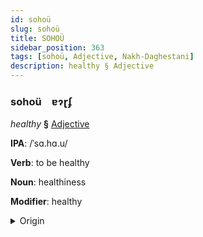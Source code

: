 ```yaml
---
id: sohoü
slug: sohoü
title: SOHOÜ
sidebar_position: 363
tags: [sohoü, Adjective, Nakh-Daghestani]
description: healthy § Adjective
---
```


### sohoü&emsp;<span kind="abugida">ɐɂɽʄ</span>

*healthy* **§** [Adjective](../../tags/Adjective)

**IPA**: /ˈsɑ.hɑ.u/

**Verb**: to be healthy

**Noun**: healthiness

**Modifier**: healthy

<details>
    <summary>Origin</summary>
    Avar сахав saxaw [saχaw]<br/>
    <em>Nakh-Daghestani Language Family</em>
</details>